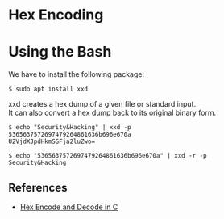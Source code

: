# Hex Encoding 

# Using the Bash

We have to install the following package:

```
$ sudo apt install xxd 
```
xxd creates a hex dump of a given file or standard input.  
It can also convert a hex dump back to its original binary form. 


```
$ echo "Security&Hacking" | xxd -p
5365637572697479264861636b696e670a
U2VjdXJpdHkmSGFja2luZwo=
```

```
$ echo "5365637572697479264861636b696e670a" | xxd -r -p
Security&Hacking
```


## References

* [Hex Encode and Decode in C](https://nachtimwald.com/2017/09/24/hex-encode-and-decode-in-c/)

